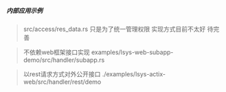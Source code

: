 ##### 内部应用示例

> src/access/res_data.rs 只是为了统一管理权限 实现方式目前不太好 待完善

> 不依赖web框架接口实现 examples/lsys-web-subapp-demo/src/handler/subapp.rs

> 以rest请求方式对外公开接口 ./examples/lsys-actix-web/src/handler/rest/demo

